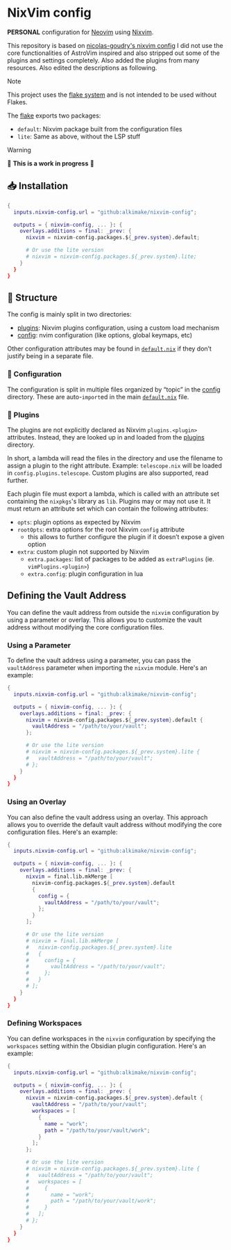 # NixVim config

**PERSONAL** configuration for [Neovim](https://neovim.io/) using [Nixvim](https://nix-community.github.io/nixvim/).

This repository is based on [nicolas-goudry's nixvim config](https://github.com/nicolas-goudry/nixvim-config)
I did not use the core functionalities of AstroVim inspired and also stripped out some of the plugins and settings completely.
Also added the plugins from many resources. Also edited the descriptions as following.

> [!NOTE]
> This project uses the [flake system](https://nixos.wiki/wiki/Flakes) and is not intended to be used without Flakes.

The [flake](./flake.nix) exports two packages:

- `default`: Nixvim package built from the configuration files
- `lite`: Same as above, without the LSP stuff

> [!WARNING]
> 🚧 **This is a work in progress** 🚧

## 📥 Installation

```nix
{
  inputs.nixvim-config.url = "github:alkimake/nixvim-config";

  outputs = { nixvim-config, ... }: {
    overlays.additions = final: _prev: {
      nixvim = nixvim-config.packages.${_prev.system}.default;

      # Or use the lite version
      # nixvim = nixvim-config.packages.${_prev.system}.lite;
    }
  }
}
```

## 🍱 Structure

The config is mainly split in two directories:

- [plugins](./plugins): Nixvim plugins configuration, using a custom load mechanism
- [config](./config): nvim configuration (like options, global keymaps, etc)

Other configuration attributes may be found in [`default.nix`](./default.nix) if they don’t justify being in a separate file.

### 🥣 Configuration

The configuration is split in multiple files organized by “topic” in the [config](./config) directory. These are auto-`import`ed in the main [`default.nix`](./default.nix) file.

### 🥢 Plugins

The plugins are not explicitly declared as Nixvim `plugins.<plugin>` attributes. Instead, they are looked up in and loaded from the [plugins](./plugins) directory.

In short, a lambda will read the files in the directory and use the filename to assign a plugin to the right attribute. Example: `telescope.nix` will be loaded in `config.plugins.telescope`. Custom plugins are also supported, read further.

Each plugin file must export a lambda, which is called with an attribute set containing the `nixpkgs`'s library as `lib`. Plugins may or may not use it. It must return an attribute set which can contain the following attributes:

- `opts`: plugin options as expected by Nixvim
- `rootOpts`: extra options for the root Nixvim `config` attribute
  - this allows to further configure the plugin if it doesn’t expose a given option
- `extra`: custom plugin not supported by Nixvim
  - `extra.packages`: list of packages to be added as `extraPlugins` (ie. `vimPlugins.<plugin>`)
  - `extra.config`: plugin configuration in lua

## Defining the Vault Address

You can define the vault address from outside the `nixvim` configuration by using a parameter or overlay. This allows you to customize the vault address without modifying the core configuration files.

### Using a Parameter

To define the vault address using a parameter, you can pass the `vaultAddress` parameter when importing the `nixvim` module. Here's an example:

```nix
{
  inputs.nixvim-config.url = "github:alkimake/nixvim-config";

  outputs = { nixvim-config, ... }: {
    overlays.additions = final: _prev: {
      nixvim = nixvim-config.packages.${_prev.system}.default {
        vaultAddress = "/path/to/your/vault";
      };

      # Or use the lite version
      # nixvim = nixvim-config.packages.${_prev.system}.lite {
      #   vaultAddress = "/path/to/your/vault";
      # };
    }
  }
}
```

### Using an Overlay

You can also define the vault address using an overlay. This approach allows you to override the default vault address without modifying the core configuration files. Here's an example:

```nix
{
  inputs.nixvim-config.url = "github:alkimake/nixvim-config";

  outputs = { nixvim-config, ... }: {
    overlays.additions = final: _prev: {
      nixvim = final.lib.mkMerge [
        nixvim-config.packages.${_prev.system}.default
        {
          config = {
            vaultAddress = "/path/to/your/vault";
          };
        }
      ];

      # Or use the lite version
      # nixvim = final.lib.mkMerge [
      #   nixvim-config.packages.${_prev.system}.lite
      #   {
      #     config = {
      #       vaultAddress = "/path/to/your/vault";
      #     };
      #   }
      # ];
    }
  }
}
```

### Defining Workspaces

You can define workspaces in the `nixvim` configuration by specifying the `workspaces` setting within the Obsidian plugin configuration. Here's an example:

```nix
{
  inputs.nixvim-config.url = "github:alkimake/nixvim-config";

  outputs = { nixvim-config, ... }: {
    overlays.additions = final: _prev: {
      nixvim = nixvim-config.packages.${_prev.system}.default {
        vaultAddress = "/path/to/your/vault";
        workspaces = [
          {
            name = "work";
            path = "/path/to/your/vault/work";
          }
        ];
      };

      # Or use the lite version
      # nixvim = nixvim-config.packages.${_prev.system}.lite {
      #   vaultAddress = "/path/to/your/vault";
      #   workspaces = [
      #     {
      #       name = "work";
      #       path = "/path/to/your/vault/work";
      #     }
      #   ];
      # };
    }
  }
}
```

